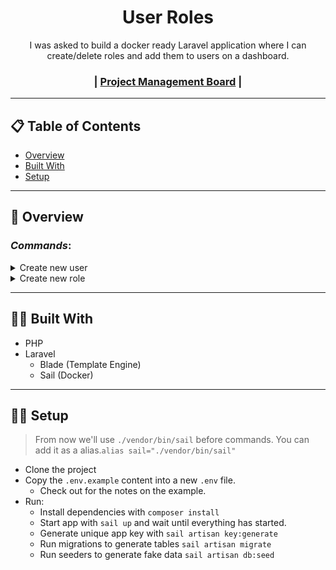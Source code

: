<div align="center">
  <h1>User Roles</h1>
  <p>I was asked to build a docker ready Laravel application where I can create/delete roles and add them to users on a dashboard.</p>
</div>

<div align="center">
  <h3>
    | <a href="https://app.milanote.com/1Lnman175x8Mdz?p=iNfse5wDigy">Project Management Board</a> |
</div>

----
## 📋 Table of Contents

- [Overview](#overview)
- [Built With](#built-with)
- [Setup](#setup)

----
## 🎨 Overview
### ***Commands***: 

<details>
  <summary>Create new user</summary>

![creating a new user in the terminal with prompts](./.README/cmd-create-user.gif)

</details>

<details>
  <summary>Create new role</summary>

![creating a new user in the terminal with prompts](./.README/cmd-create-role.gif)

</details>

----
## 👨‍💻 Built With

- PHP
- Laravel
  - Blade (Template Engine)
  - Sail (Docker)

----
## 👨‍💻 Setup
> From now we'll use `./vendor/bin/sail` before commands. You can add it as a alias.`alias sail="./vendor/bin/sail"`

- Clone the project
- Copy the `.env.example` content into a new `.env` file.
  - Check out for the notes on the example.
- Run:
  - Install dependencies with `composer install`
  - Start app with `sail up` and wait until everything has started.
  - Generate unique app key with `sail artisan key:generate`
  - Run migrations to generate tables `sail artisan migrate`
  - Run seeders to generate fake data `sail artisan db:seed`